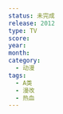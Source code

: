 ```yaml
---
status: 未完成
release: 2012
type: TV
score:
year:
month:
category:
  - 动漫
tags:
  - A类
  - 漫改
  - 热血
---
```

